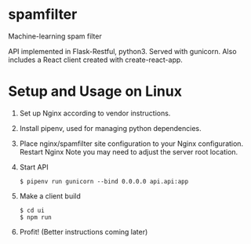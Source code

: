 # spamfilter
Machine-learning spam filter

API implemented in Flask-Restful, python3. Served with gunicorn.
Also includes a React client created with create-react-app.

Setup and Usage on Linux
========================

1. Set up Nginx according to vendor instructions.
2. Install pipenv, used for managing python dependencies.
3. Place nginx/spamfilter site configuration to your Nginx configuration. Restart Nginx
   Note you may need to adjust the server root location.
4. Start API
   
       $ pipenv run gunicorn --bind 0.0.0.0 api.api:app

5. Make a client build

       $ cd ui
       $ npm run

6. Profit!
   (Better instructions coming later)
